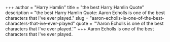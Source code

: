 +++
author = "Harry Hamlin"
title = "the best Harry Hamlin Quote"
description = "the best Harry Hamlin Quote: Aaron Echolls is one of the best characters that I've ever played."
slug = "aaron-echolls-is-one-of-the-best-characters-that-ive-ever-played"
quote = '''Aaron Echolls is one of the best characters that I've ever played.'''
+++
Aaron Echolls is one of the best characters that I've ever played.
